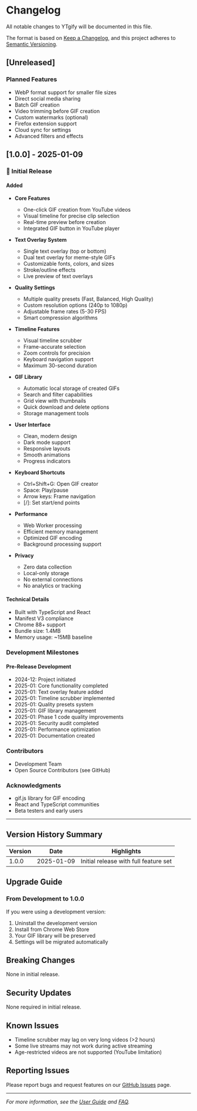 # Changelog

All notable changes to YTgify will be documented in this file.

The format is based on [Keep a Changelog](https://keepachangelog.com/en/1.0.0/),
and this project adheres to [Semantic Versioning](https://semver.org/spec/v2.0.0.html).

## [Unreleased]

### Planned Features

- WebP format support for smaller file sizes
- Direct social media sharing
- Batch GIF creation
- Video trimming before GIF creation
- Custom watermarks (optional)
- Firefox extension support
- Cloud sync for settings
- Advanced filters and effects

## [1.0.0] - 2025-01-09

### 🎉 Initial Release

#### Added

- **Core Features**
  - One-click GIF creation from YouTube videos
  - Visual timeline for precise clip selection
  - Real-time preview before creation
  - Integrated GIF button in YouTube player

- **Text Overlay System**
  - Single text overlay (top or bottom)
  - Dual text overlay for meme-style GIFs
  - Customizable fonts, colors, and sizes
  - Stroke/outline effects
  - Live preview of text overlays

- **Quality Settings**
  - Multiple quality presets (Fast, Balanced, High Quality)
  - Custom resolution options (240p to 1080p)
  - Adjustable frame rates (5-30 FPS)
  - Smart compression algorithms

- **Timeline Features**
  - Visual timeline scrubber
  - Frame-accurate selection
  - Zoom controls for precision
  - Keyboard navigation support
  - Maximum 30-second duration

- **GIF Library**
  - Automatic local storage of created GIFs
  - Search and filter capabilities
  - Grid view with thumbnails
  - Quick download and delete options
  - Storage management tools

- **User Interface**
  - Clean, modern design
  - Dark mode support
  - Responsive layouts
  - Smooth animations
  - Progress indicators

- **Keyboard Shortcuts**
  - Ctrl+Shift+G: Open GIF creator
  - Space: Play/pause
  - Arrow keys: Frame navigation
  - [/]: Set start/end points

- **Performance**
  - Web Worker processing
  - Efficient memory management
  - Optimized GIF encoding
  - Background processing support

- **Privacy**
  - Zero data collection
  - Local-only storage
  - No external connections
  - No analytics or tracking

#### Technical Details

- Built with TypeScript and React
- Manifest V3 compliance
- Chrome 88+ support
- Bundle size: 1.4MB
- Memory usage: ~15MB baseline

### Development Milestones

#### Pre-Release Development

- 2024-12: Project initiated
- 2025-01: Core functionality completed
- 2025-01: Text overlay feature added
- 2025-01: Timeline scrubber implemented
- 2025-01: Quality presets system
- 2025-01: GIF library management
- 2025-01: Phase 1 code quality improvements
- 2025-01: Security audit completed
- 2025-01: Performance optimization
- 2025-01: Documentation created

### Contributors

- Development Team
- Open Source Contributors (see GitHub)

### Acknowledgments

- gif.js library for GIF encoding
- React and TypeScript communities
- Beta testers and early users

---

## Version History Summary

| Version | Date       | Highlights                            |
| ------- | ---------- | ------------------------------------- |
| 1.0.0   | 2025-01-09 | Initial release with full feature set |

## Upgrade Guide

### From Development to 1.0.0

If you were using a development version:

1. Uninstall the development version
2. Install from Chrome Web Store
3. Your GIF library will be preserved
4. Settings will be migrated automatically

## Breaking Changes

None in initial release.

## Security Updates

None required in initial release.

## Known Issues

- Timeline scrubber may lag on very long videos (>2 hours)
- Some live streams may not work during active streaming
- Age-restricted videos are not supported (YouTube limitation)

## Reporting Issues

Please report bugs and request features on our [GitHub Issues](https://github.com/neonwatty/ytgify/issues) page.

---

_For more information, see the [User Guide](./user-guide.md) and [FAQ](./faq.md)._

